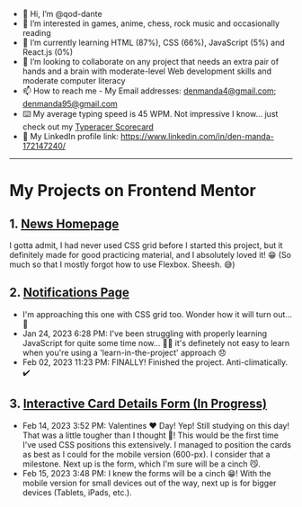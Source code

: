 - 👋 Hi, I’m @qod-dante
- 👀 I’m interested in games, anime, chess, rock music and occasionally reading
- 🌱 I’m currently learning HTML (87%), CSS (66%), JavaScript (5%) and React.js (0%)
- 💞️ I’m looking to collaborate on any project that needs an extra pair of hands and a brain with moderate-level Web development skills and moderate computer literacy
- 📫 How to reach me - My Email addresses: denmanda4@gmail.com; denmanda95@gmail.com
- ⌨️ My average typing speed is 45 WPM. Not impressive I know... just check out my [Typeracer Scorecard](https://data.typeracer.com/misc/badge?user=dante_the_samurai)
- 🔗 My LinkedIn profile link: https://www.linkedin.com/in/den-manda-172147240/
<!---
qod-dante/qod-dante is a ✨ special ✨ repository because its `README.md` (this file) appears on your GitHub profile.
You can click the Preview link to take a look at your changes.
--->
<!---
This is my Typeracer badge:
<a href="https://data.typeracer.com/pit/profile?user=dante_the_samurai&ref=badge" target="_top"><img src="https://data.typeracer.com/misc/badge?user=dante_the_samurai" border="0" alt="TypeRacer.com scorecard for user dante_the_samurai"/></a>
--->
<!---
Here's my IQ test badge:
<a href="http://www.free-iqtest.net" title="IQ Test"><img src="http://www.free-iqtest.net/images/badges2/l129.gif" width="200" height="100" alt="IQ Test" border="0"></a>
--->
---

# My Projects on Frontend Mentor

## 1. [News Homepage](https://www.frontendmentor.io/solutions/news-homepage-SVTW3-9ZPd)

I gotta admit, I had never used CSS grid before I started this project, but it definitely made for good practicing material, and I absolutely loved it! 😁 (So much so that I mostly forgot how to use Flexbox. Sheesh. 😅)

## 2. [Notifications Page](https://www.frontendmentor.io/solutions/responsive-notifications-page-using-plain-html5css3js-otyuqNQfF4)

- I'm approaching this one with CSS grid too. Wonder how it will turn out... 🤔
- Jan 24, 2023 6:28 PM: I've been struggling with properly learning JavaScript for quite some time now... 🤦‍♂️ it's definetely not easy to learn when you're using a 'learn-in-the-project' approach 😞
- Feb 02, 2023 11:23 PM: FINALLY! Finished the project. Anti-climatically. ✔️

## 3. [Interactive Card Details Form (In Progress)](https://qod-dante.github.io/Interactive-CDF/)

- Feb 14, 2023 3:52 PM: Valentines ❤️ Day! Yep! Still studying on this day! That was a little tougher than I thought 🥵! This would be the first time I've used CSS positions this extensively. I managed to position the cards as best as I could for the mobile version (600-px). I consider that a milestone. Next up is the form, which I'm sure will be a cinch 😼.
- Feb 15, 2023 3:48 PM: I knew the forms will be a cinch 😁! With the mobile version for small devices out of the way, next up is for bigger devices (Tablets, iPads, etc.).

<!---
Access Token for Coderankers Profile 2022/12/20 22:44
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
--->

